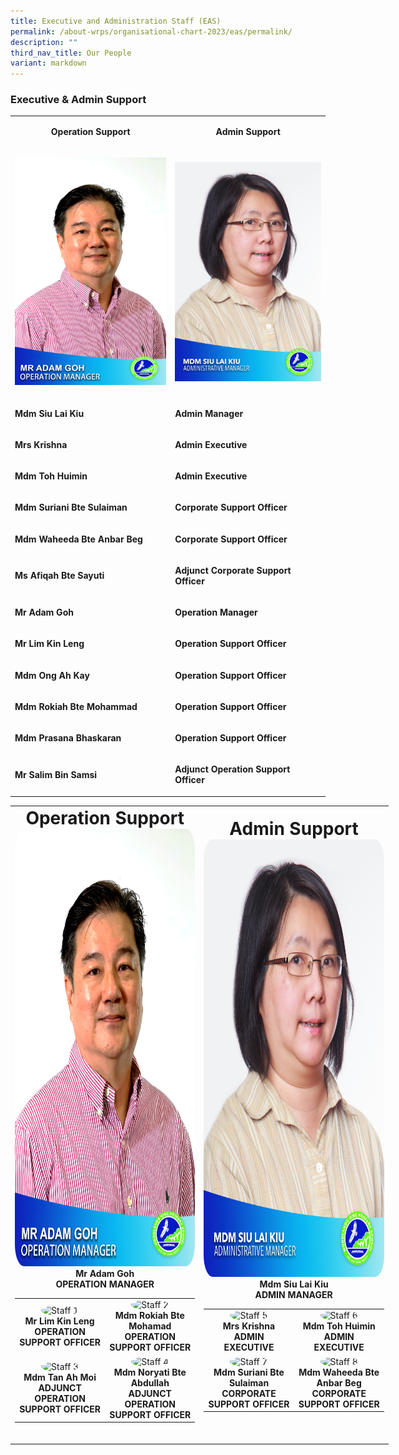 ```yaml
---
title: Executive and Administration Staff (EAS)
permalink: /about-wrps/organisational-chart-2023/eas/permalink/
description: ""
third_nav_title: Our People
variant: markdown
---
```

<h3><strong>Executive &amp; Admin Support</strong></h3>
<table style="minWidth: 50px">
<colgroup>
<col>
<col>
</colgroup>
<tbody>
<tr>
<td rowspan="1" colspan="1">
<p><strong></strong></p><center><strong>Operation Support</strong>
<p></p>
</center></td>
<td rowspan="1" colspan="1">
<p><strong></strong></p><center><strong>Admin Support</strong><center><strong></strong>
<p></p>
</center></center></td>
</tr>
<tr>
<td rowspan="1" colspan="1">
<p><strong></strong></p><center><strong><img alt="Operation Manager" src="/images/Staff/Mr_Adam_Goh__Operation_Manager_.jpg"></strong></center>
<p></p>
</td>
<td rowspan="1" colspan="1">
<p><strong></strong></p><center><strong><img alt="Administrative Manager" src="/images/Staff/mdm%20siu%20lai%20kiu.jpg"></strong></center>
<p></p>
</td>
</tr>
<tr>
<td rowspan="1" colspan="1">
<p><strong>Mdm Siu Lai Kiu</strong>
</p>
</td>
<td rowspan="1" colspan="1">
<p><strong>Admin Manager</strong>
</p>
</td>
</tr>
<tr>
<td rowspan="1" colspan="1">
<p><strong>Mrs Krishna</strong>
</p>
</td>
<td rowspan="1" colspan="1">
<p><strong>Admin Executive</strong>
</p>
</td>
</tr>
<tr>
<td rowspan="1" colspan="1">
<p><strong>Mdm Toh Huimin</strong>
</p>
</td>
<td rowspan="1" colspan="1">
<p><strong>Admin Executive</strong>
</p>
</td>
</tr>
<tr>
<td rowspan="1" colspan="1">
<p><strong>Mdm Suriani Bte Sulaiman</strong>
</p>
</td>
<td rowspan="1" colspan="1">
<p><strong>Corporate Support Officer</strong>
</p>
</td>
</tr>
<tr>
<td rowspan="1" colspan="1">
<p><strong>Mdm Waheeda Bte Anbar Beg</strong>
</p>
</td>
<td rowspan="1" colspan="1">
<p><strong>Corporate Support Officer</strong>
</p>
</td>
</tr>
<tr>
<td rowspan="1" colspan="1">
<p><strong>Ms Afiqah Bte Sayuti</strong>
</p>
</td>
<td rowspan="1" colspan="1">
<p><strong>Adjunct Corporate Support Officer</strong>
</p>
</td>
</tr>
<tr>
<td rowspan="1" colspan="1">
<p><strong>Mr Adam Goh</strong>
</p>
</td>
<td rowspan="1" colspan="1">
<p><strong>Operation Manager</strong>
</p>
</td>
</tr>
<tr>
<td rowspan="1" colspan="1">
<p><strong>Mr Lim Kin Leng</strong>
</p>
</td>
<td rowspan="1" colspan="1">
<p><strong>Operation Support Officer</strong>
</p>
</td>
</tr>
<tr>
<td rowspan="1" colspan="1">
<p><strong>Mdm Ong Ah Kay</strong>
</p>
</td>
<td rowspan="1" colspan="1">
<p><strong>Operation Support Officer</strong>
</p>
</td>
</tr>
<tr>
<td rowspan="1" colspan="1">
<p><strong>Mdm Rokiah Bte Mohammad</strong>
</p>
</td>
<td rowspan="1" colspan="1">
<p><strong>Operation Support Officer</strong>
</p>
</td>
</tr>
<tr>
<td rowspan="1" colspan="1">
<p><strong>Mdm Prasana Bhaskaran</strong>
</p>
</td>
<td rowspan="1" colspan="1">
<p><strong>Operation Support Officer</strong>
</p>
</td>
</tr>
<tr>
<td rowspan="1" colspan="1">
<p><strong>Mr Salim Bin Samsi</strong>
</p>
</td>
<td rowspan="1" colspan="1">
<p><strong>Adjunct Operation Support Officer</strong>
</p>
</td>
</tr>
</tbody>
</table>

	
<table style="width:120%; text-align:center; border-collapse: collapse;"><tbody><tr> <td style="width:50%;"> 
	   <div style="font-size: 200%;"><strong>Operation Support</strong></div> 
	    <div style="margin-bottom:30px;"> 
			<img style="width:450px; height:700px; border-radius:5%;" alt="Operation Manager" src="/images/Staff/Mr_Adam_Goh__Operation_Manager_.jpg">
			 <br> <strong>Mr Adam Goh</strong>
				<br><strong><div style="text-transform: uppercase;">Operation Manager </div></strong>  
				      <table style="width:100%; border:none;"> <tbody><tr> 
							<td style="border:none; width:50%;"> 
							<img style="width:100px; height:100px; border-radius:50%;" alt="Staff 1" src="/images/staff1.jpg">
								<br> <strong>Mr Lim Kin Leng</strong>
								<br><strong><div style="text-transform: uppercase;"> Operation Support Officer </div></strong></td> 
								   <td style="border:none; width:50%;"> 
										<img style="width:100px; height:100px; border-radius:50%;" alt="Staff 2" src="/images/staff2.jpg">
										<br> <strong>Mdm Rokiah Bte Mohamad</strong>
										 <br> <strong><div style="text-transform: uppercase;"> Operation Support Officer </div></strong></td> </tr> 
								        <tr> <td style="border:none;"> 
										    <img style="width:100px; height:100px; border-radius:50%;" alt="Staff 3" src="/images/staff3.jpg">
										     <br> <strong>Mdm Tan Ah Moi</strong>
											   <br><strong><div style="text-transform: uppercase;">Adjunct Operation Support Officer </div></strong></td> 
											     <td style="border:none;"> 
												    <img style="width:100px; height:100px; border-radius:50%;" alt="Staff 4" src="/images/staff4.jpg">
														<br> <strong>Mdm Noryati Bte Abdullah</strong>
														<br><strong><div style="text-transform: uppercase;">Adjunct Operation Support Officer </div></strong></td> </tr> </tbody></table> </div></td> 
		 <td style="width:50%;"> 
		 <div style="margin-bottom:30px;"> 
		 <div style="font-size: 200%;"><strong>Admin Support</strong></div>
		 <img style="width:450px; height:700px; border-radius:5%;" alt="Administrative Manager" src="/images/Staff/mdm%20siu%20lai%20kiu.jpg">
			<br> <strong>Mdm Siu Lai Kiu </strong>
			 <br><strong><div style="text-transform: uppercase;"> Admin Manager </div> </strong> 
			        <table style="width:100%; border:none;"> <tbody><tr> 
							<td style="border:none; width:50%;"> 
							<img style="width:100px; height:100px; border-radius:50%;" alt="Staff 5" src="/images/staff5.jpg">
							<br> <strong>Mrs Krishna</strong>
							<br><strong><div style="text-transform: uppercase;"> Admin Executive </div></strong></td> 
								   <td style="border:none; width:50%;"> 
										<img style="width:100px; height:100px; border-radius:50%;" alt="Staff 6" src="/images/staff6.jpg">
										<br> <strong>Mdm Toh Huimin</strong>
										<br> <strong><div style="text-transform: uppercase;"> Admin Executive </div></strong></td> </tr> 
								        <tr> <td style="border:none;"> 
												<img style="width:100px; height:100px; border-radius:50%;" alt="Staff 7" src="/images/staff7.jpg">
											  <br> <strong>Mdm Suriani Bte Sulaiman</strong>
												<br><strong><div style="text-transform: uppercase;">Corporate Support Officer </div></strong></td> 
												<td style="border:none;"> 
												<img style="width:100px; height:100px; border-radius:50%;" alt="Staff 8" src="/images/staff8.jpg">
												   <br> <strong>Mdm Waheeda Bte Anbar Beg</strong>
												   <br><strong><div style="text-transform: uppercase;">Corporate Support Officer</div></strong></td> </tr> </tbody></table> </div></td> </tr> </tbody></table>
													     